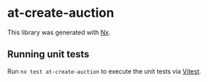 # at-create-auction

This library was generated with [Nx](https://nx.dev).

## Running unit tests

Run `nx test at-create-auction` to execute the unit tests via [Vitest](https://vitest.dev/).
